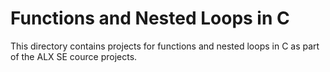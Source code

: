 # Functions and Nested Loops in C

This directory contains projects for functions and nested loops in C as part of the ALX SE cource projects.